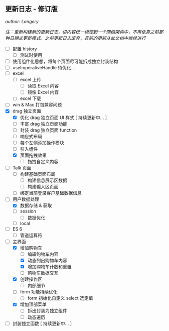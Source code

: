 ## 更新日志 - 修订版

*author: Langery*

*注：重新构建新的更新日志，讲内容统一梳理到一个网络架构中，不再依靠之前那种日期式更新模式。之前更新日志废弃，且新的更新从此文档中继续进行*

- [ ] 配置 history
  - [ ] 测试时使用
- [ ] 使用组件化思想，将每个页面尽可能拆成独立封装结构
- [ ] useImperativeHandle 待优化...
- [ ] excel
  - [ ] excel 上传
    - [ ] 读取 Excel 内容
    - [ ] 镜像 Excel 内容
  - [ ] excel 下载
- [ ] win & Mac 打包兼容问题
- [x] drag 独立页面
  - [x] 优化 drag 独立页面 UI 样式 [ 持续更新中... ]
  - [ ] 丰富 drag 独立页面功能
  - [ ] 封装 drag 独立页面 function
  - [ ] 响应式布局
  - [ ] 每个左侧添加操作模块
  - [ ] 引入组件
  - [x] 页面拖拽效果
    - [ ] 拖拽自定义内容
- [ ] Talk 页面
  - [ ] 构建基础页面布局
    - [ ] 构建信息展示区数据
    - [ ] 构建输入区页面
  - [ ] 绑定当前登录客户基础数据信息
- [ ] 用户数据处理
  - [x] 数据存储 & 获取
  - [ ] session
    - [ ] 数据优化
  - [ ] local
- [ ] ES 6
  - [ ] 管道运算符
- [ ] 主界面
  - [x] 增加购物车
    - [ ] 编辑购物车内容
    - [x] 动态列出购物车内容
    - [x] 增加购物车计数和重置
    - [ ] 购物车数据交互
  - [x] 创建操作区
    - [ ] 内部细节
  - [ ] form 功能持续优化
    - [ ] form 初始化自定义 select 选定值
  - [x] 增加顶部菜单
    - [ ] 拆出封装为独立组件
    - [ ] 动态遍历
- [ ] 封装独立函数 [ 持续更新中... ]
